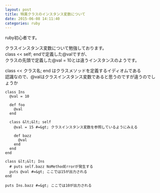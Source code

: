 ```yaml
---
layout: post
title: 特異クラスのインスタンス変数について
date: 2015-06-08 14:11:40
categories: ruby
---
```

<p>ruby初心者です。</p>

<p>クラスインスタンス変数について勉強しております。<br>
class &lt;&lt; self; endで定義した@valですが、<br>
クラスの先頭で定義した@val = 10とは違うインスタンスのようです。</p>

<p>class &lt;&lt; クラス名; end はクラスメソッドを定義するイディオムである<br>
認識なので、@valはクラスインスタンス変数であると思うのですが違うのでしょうか</p>

```
class Ins
  @val = 10

  def foo
    @val
  end

  class &lt;&lt; self
    @val = 15 #=&gt; クラスインスタンス変数を参照しているようにみえる

    def bazz
      @val
    end
  end
end

class &lt;&lt; Ins
  # puts self.bazz NoMethodErrorが発生する
  puts @val #=&gt; ここでは15が出力される
end

puts Ins.bazz #=&gt; ここでは10が出力される
```
